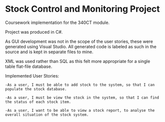 # Stock Control and Monitoring Project
Coursework implementation for the 340CT module.

Project was produced in C#.

As GUI development was not in the scope of the user stories, these were generated using Visual Studio.
All generated code is labeled as such in the source and is kept in separate files to mine.

XML was used rather than SQL as this felt more appropriate for a single table flat-file database. 

Implemented User Stories:

    -As a user, I must be able to add stock to the system, so that I can populate the stock database.
  
    -As a user, I must be view the stock in the system, so that I can find the status of each stock item.
  
    -As a user, I want to be able to view a stock report, to analyse the overall situation of the stock system.
  
 

